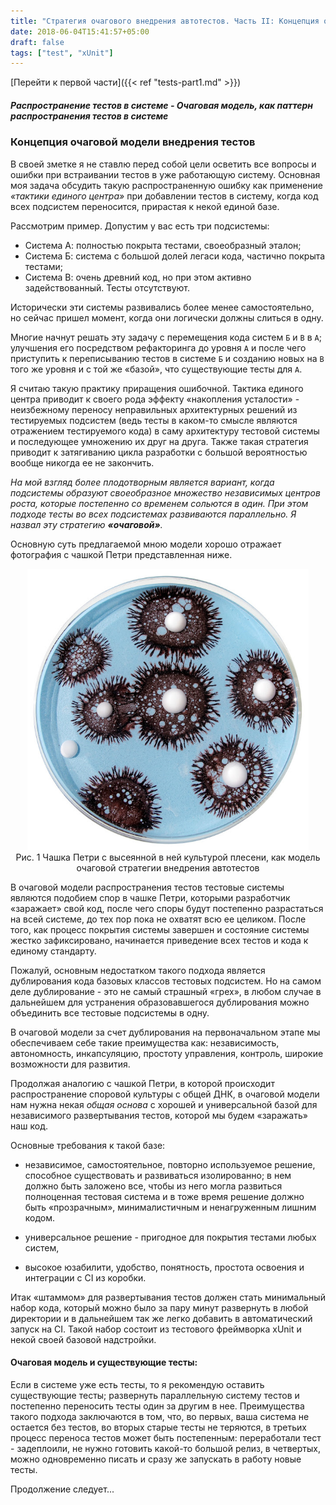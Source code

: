 ```yaml
---
title: "Стратегия очагового внедрения автотестов. Часть II: Концепция очаговой модели"
date: 2018-06-04T15:41:57+05:00
draft: false
tags: ["test", "xUnit"]
---
```


[Перейти к первой части]({{< ref "tests-part1.md" >}})

##### *Распространение тестов в системе - Очаговая модель, как паттерн распространения тестов в системе*

### Концепция очаговой модели внедрения тестов
 
В своей зметке я не ставлю перед собой цели осветить все вопросы и ошибки при встраивании тестов в уже работающую систему. 
Основная моя задача обсудить такую распространенную ошибку как применение *«тактики единого центра»* при добавлении тестов в систему, когда код всех подсистем переносится, прирастая к некой единой базе. 

Рассмотрим пример. Допустим у вас есть три подсистемы: 

- Система А: полностью покрыта тестами, своеобразный эталон;
- Система Б: система с большой долей легаси кода, частично покрыта тестами;
- Система В: очень древний код, но при этом активно задействованный. Тесты отсутствуют.

Исторически эти системы развивались более менее самостоятельно, но сейчас пришел момент, когда они логически должны слиться в одну.


Многие начнут решать эту задачу с перемещения кода систем `Б` и `В` в `А`; улучшения его посредством рефакторинга до уровня `А` и после чего приступить к переписыванию тестов в системе `Б` и созданию новых на `В` того же уровня и с той же «базой», что существующие тесты для `А`. 

Я считаю такую практику приращения ошибочной. 
Тактика единого центра приводит к своего рода эффекту «накопления усталости» - неизбежному переносу неправильных архитектурных решений из тестируемых подсистем (ведь тесты в каком-то смысле являются отражением тестируемого кода) в саму архитектуру тестовой системы и последующее умножению их друг на друга. 
Также такая стратегия приводит к затягиванию цикла разработки с большой вероятностью вообще никогда ее не закончить.

_На мой взгляд более плодотворным является вариант, когда подсистемы образуют своеобразное множество независимых центров роста, которые постепенно со временем сольются в один. При этом подходе тесты во всех подсистемах развиваются параллельно. Я назвал эту стратегию **«очаговой»**._ 

Основную суть предлагаемой мною модели хорошо отражает фотография с чашкой Петри представленная ниже.

<span style="display:block;text-align:center">
<img src="/static/petri.png" width="450px">
<br>Рис. 1 Чашка Петри с высеянной в ней культурой плесени, как модель очаговой стратегии внедрения автотестов
</span>


 В очаговой модели распространения тестов тестовые системы являются подобием спор в чашке Петри, которыми разработчик «заражает» свой код, после чего споры будут постепенно разрастаться на всей системе, до тех пор пока не охватят всю ее целиком.  После того, как процесс покрытия системы завершен и состояние системы жестко зафиксировано, начинается приведение всех тестов и кода к единому стандарту. 

Пожалуй, основным недостатком такого подхода является дублирования кода базовых классов тестовых подсистем. Но на самом деле дублирование - это не самый страшный «грех», в любом случае в дальнейшем для устранения образовавшегося дублирования можно объединить все тестовые подсистемы в одну. 

В очаговой модели за счет дублирования на первоначальном этапе мы обеспечиваем себе такие преимущества как: независимость, автономность, инкапсуляцию, простоту управления, контроль, широкие возможности для развития.

Продолжая аналогию c чашкой Петри, в которой происходит распространение споровой культуры с общей ДНК, в очаговой модели нам нужна некая *общая основа* с хорошей и универсальной базой для независимого развертывания тестов, которой мы будем «заражать» наш код. 

Основные требования к такой базе:

* независимое, самостоятельное, повторно используемое решение, способное существовать и развиваться изолированно; в нем должно быть заложено все, чтобы из него могла развиться полноценная тестовая система и в тоже время решение должно быть «прозрачным», минималистичным и ненагруженным лишним кодом.

* универсальное решение - пригодное для покрытия тестами любых систем, 

* высокое юзабилити, удобство, понятность, простота освоения и интеграции с CI из коробки. 

Итак «штаммом» для развертывания тестов должен стать минимальный набор кода, который можно было за пару минут развернуть в любой директории и в дальнейшем так же легко добавить в автоматический запуск на CI. 
Такой набор состоит из тестового фреймворка xUnit и некой своей базовой надстройки.

#### Очаговая модель и существующие тесты:

Если в системе уже есть тесты, то я рекомендую оставить существующие тесты; развернуть параллельную систему тестов и постепенно переносить тесты один за другим в нее. Преимущества такого подхода заключаются в том, что, во первых, ваша система не остается без тестов, во вторых старые тесты не теряются, в третьих процесс переноса тестов может быть постепенным: переработали тест - задеплоили, не нужно готовить какой-то большой релиз, в четвертых, можно одновременно писать и сразу же запускать в работу новые тесты.

Продолжение следует...